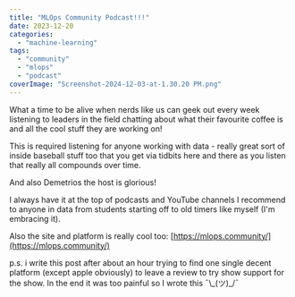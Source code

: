 ```yaml
---
title: "MLOps Community Podcast!!!"
date: 2023-12-20
categories: 
  - "machine-learning"
tags: 
  - "community"
  - "mlops"
  - "podcast"
coverImage: "Screenshot-2024-12-03-at-1.30.20 PM.png"
---
```


What a time to be alive when nerds like us can geek out every week listening to leaders in the field chatting about what their favourite coffee is and all the cool stuff they are working on!

This is required listening for anyone working with data - really great sort of inside baseball stuff too that you get via tidbits here and there as you listen that really all compounds over time.

And also Demetrios the host is glorious!

I always have it at the top of podcasts and YouTube channels I recommend to anyone in data from students starting off to old timers like myself (I'm embracing it).

Also the site and platform is really cool too: [https://mlops.community/](https://mlops.community/)

p.s. i write this post after about an hour trying to find one single decent platform (except apple obviously) to leave a review to try show support for the show. In the end it was too painful so I wrote this ¯\\\_(ツ)\_/¯
